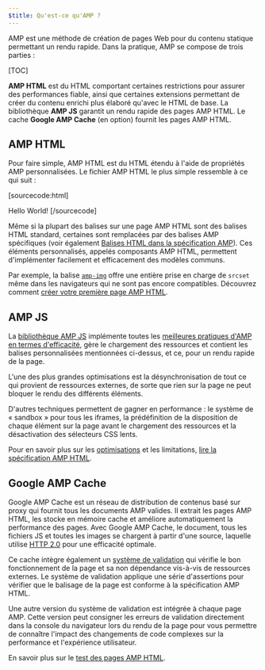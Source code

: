 ```yaml
---
$title: Qu'est-ce qu'AMP ?
---
```

<amp-youtube
    data-videoid="lBTCB7yLs8Y"
    layout="responsive"
    width="480" height="270">
</amp-youtube>

AMP est une méthode de création de pages Web pour du contenu statique permettant un rendu rapide.
Dans la pratique, AMP se compose de trois parties :

[TOC]

**AMP HTML** est du HTML comportant certaines restrictions pour assurer des performances fiable,
ainsi que certaines extensions permettant de créer du contenu enrichi plus élaboré qu'avec le HTML de base.
La bibliothèque **AMP JS** garantit un rendu rapide des pages AMP HTML.
Le cache **Google AMP Cache** (en option) fournit les pages AMP HTML.

## AMP HTML

Pour faire simple, AMP HTML est du HTML étendu à l'aide de propriétés AMP personnalisées.
Le fichier AMP HTML le plus simple ressemble à ce qui suit :

[sourcecode:html]
<!doctype html>
<html ⚡>
 <head>
   <meta charset="utf-8">
   <link rel="canonical" href="hello-world.html">
   <meta name="viewport" content="width=device-width,minimum-scale=1,initial-scale=1">
   <style amp-boilerplate>body{-webkit-animation:-amp-start 8s steps(1,end) 0s 1 normal both;-moz-animation:-amp-start 8s steps(1,end) 0s 1 normal both;-ms-animation:-amp-start 8s steps(1,end) 0s 1 normal both;animation:-amp-start 8s steps(1,end) 0s 1 normal both}@-webkit-keyframes -amp-start{from{visibility:hidden}to{visibility:visible}}@-moz-keyframes -amp-start{from{visibility:hidden}to{visibility:visible}}@-ms-keyframes -amp-start{from{visibility:hidden}to{visibility:visible}}@-o-keyframes -amp-start{from{visibility:hidden}to{visibility:visible}}@keyframes -amp-start{from{visibility:hidden}to{visibility:visible}}</style><noscript><style amp-boilerplate>body{-webkit-animation:none;-moz-animation:none;-ms-animation:none;animation:none}</style></noscript>
   <script async src="https://cdn.ampproject.org/v0.js"></script>
 </head>
 <body>Hello World!</body>
</html>
[/sourcecode]

Même si la plupart des balises sur une page AMP HTML sont des balises HTML standard,
certaines sont remplacées par des balises AMP spécifiques (voir également
[Balises HTML dans la spécification AMP](https://github.com/ampproject/amphtml/blob/master/spec/amp-html-format.md)).
Ces éléments personnalisés, appelés composants AMP HTML,
permettent d'implémenter facilement et efficacement des modèles communs.

Par exemple, la balise [`amp-img`](/docs/reference/amp-img.html)
offre une entière prise en charge de `srcset` même dans les navigateurs qui ne sont pas encore compatibles.
Découvrez comment [créer votre première page AMP HTML](/docs/get_started/create.html).

## AMP JS

La [bibliothèque AMP JS](https://github.com/ampproject/amphtml/tree/master/src) implémente
toutes les [meilleures pratiques d'AMP en termes d'efficacité](/docs/get_started/technical_overview.html),
gère le chargement des ressources et contient les balises personnalisées mentionnées ci-dessus,
et ce, pour un rendu rapide de la page.

L'une des plus grandes optimisations est la désynchronisation de tout ce qui provient de ressources externes, de sorte que rien sur la page ne peut bloquer le rendu des différents éléments.

D'autres techniques permettent de gagner en performance : le système de « sandbox » pour tous les iframes, la prédéfinition de la disposition de chaque élément sur la page avant le chargement des ressources et la désactivation des sélecteurs CSS lents.

Pour en savoir plus sur les [optimisations](/docs/get_started/technical_overview.html) et les limitations, [lire la spécification AMP HTML](https://github.com/ampproject/amphtml/blob/master/spec/amp-html-format.md).

## Google AMP Cache

Google AMP Cache est un réseau de distribution de contenus basé sur proxy
qui fournit tous les documents AMP valides.
Il extrait les pages AMP HTML, les stocke en mémoire cache et améliore automatiquement la performance des pages.
Avec Google AMP Cache, le document, tous les fichiers JS et toutes les images se chargent
à partir d'une source, laquelle utilise
[HTTP 2.0](https://http2.github.io/) pour une efficacité optimale.

Ce cache intègre également un
[système de validation](https://github.com/ampproject/amphtml/tree/master/validator)
qui vérifie le bon fonctionnement de la page
et sa non dépendance vis-à-vis de ressources externes.
Le système de validation applique une série d'assertions
pour vérifier que le balisage de la page est conforme à la spécification AMP HTML.

Une autre version du système de validation est intégrée à chaque page AMP. Cette version peut consigner les erreurs de validation directement dans la console du navigateur lors du rendu de la page
pour vous permettre de connaître l'impact des changements de code
complexes sur la performance et l'expérience utilisateur.

En savoir plus sur le [test des pages AMP HTML](/docs/guides/validate.html).